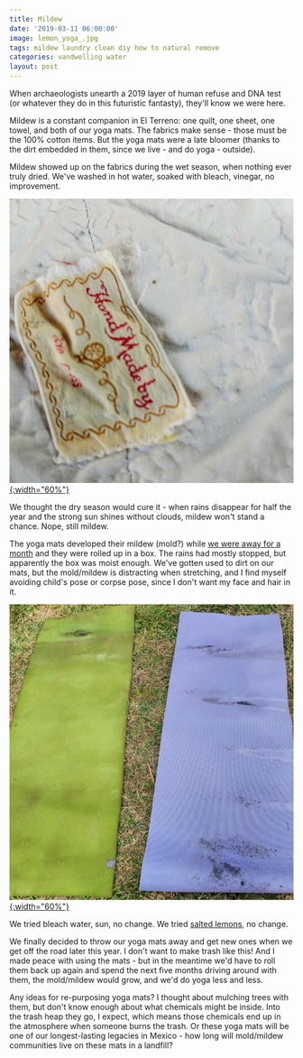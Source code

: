 ```yaml
---
title: Mildew
date: '2019-03-11 06:00:00'
image: lemon_yoga_.jpg
tags: mildew laundry clean diy how to natural remove
categories: vandwelling water
layout: post
---
```


When archaeologists unearth a 2019 layer of human refuse and DNA test (or whatever they do in this futuristic fantasty), they'll know we were here.

Mildew is a constant companion in El Terreno: one quilt, one sheet, one towel, and both of our yoga mats. The fabrics make sense - those must be the 100% cotton items. But the yoga mats were a late bloomer (thanks to the dirt embedded in them, since we live - and do yoga - outside).

Mildew showed up on the fabrics during the wet season, when nothing ever truly dried. We've washed in hot water, soaked with bleach, vinegar, no improvement.

[![](/images/mildew_.jpg){:width="60%"}](/images/mildew.jpg)

We thought the dry season would cure it - when rains disappear for half the year and the strong sun shines without clouds, mildew won't stand a chance. Nope, still mildew.

The yoga mats developed their mildew (mold?) while [we were away for a month](https://reverdecer.annalisagross.com/2018/11/03/sort-of-married/) and they were rolled up in a box. The rains had mostly stopped, but apparently the box was moist enough. We've gotten used to dirt on our mats, but the mold/mildew is distracting when stretching, and I find myself avoiding child's pose or corpse pose, since I don't want my face and hair in it.

[![](/images/yoga_mats_.jpg){:width="60%"}](/images/yoga_mats.jpg)

We tried bleach water, sun, no change. We tried [salted lemons](https://reverdecer.annalisagross.com/2019/01/10/mexico-meets-middle-east/), no change.

We finally decided to throw our yoga mats away and get new ones when we get off the road later this year. I don't want to make trash like this! And I made peace with using the mats - but in the meantime we'd have to roll them back up again and spend the next five months driving around with them, the mold/mildew would grow, and we'd do yoga less and less.

Any ideas for re-purposing yoga mats? I thought about mulching trees with them, but don't know enough about what chemicals might be inside. Into the trash heap they go, I expect, which means those chemicals end up in the atmosphere when someone burns the trash. Or these yoga mats will be one of our longest-lasting legacies in Mexico - how long will mold/mildew communities live on these mats in a landfill?
